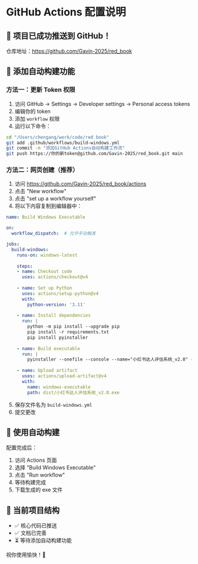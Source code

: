 # GitHub Actions 配置说明

## 🎯 项目已成功推送到 GitHub！

仓库地址：https://github.com/Gavin-2025/red_book

## 🔧 添加自动构建功能

### 方法一：更新 Token 权限
1. 访问 GitHub → Settings → Developer settings → Personal access tokens
2. 编辑你的 token
3. 添加 `workflow` 权限
4. 运行以下命令：

```bash
cd "/Users/chengang/work/code/red book"
git add .github/workflows/build-windows.yml
git commit -m "添加GitHub Actions自动构建工作流"
git push https://你的新token@github.com/Gavin-2025/red_book.git main
```

### 方法二：网页创建（推荐）
1. 访问 https://github.com/Gavin-2025/red_book/actions
2. 点击 "New workflow"
3. 点击 "set up a workflow yourself"
4. 将以下内容复制到编辑器中：

```yaml
name: Build Windows Executable

on:
  workflow_dispatch:  # 允许手动触发

jobs:
  build-windows:
    runs-on: windows-latest
    
    steps:
    - name: Checkout code
      uses: actions/checkout@v4
    
    - name: Set up Python
      uses: actions/setup-python@v4
      with:
        python-version: '3.11'
    
    - name: Install dependencies
      run: |
        python -m pip install --upgrade pip
        pip install -r requirements.txt
        pip install pyinstaller
    
    - name: Build executable
      run: |
        pyinstaller --onefile --console --name="小红书达人评估系统_v2.0" --add-data="示例数据模板.csv;." --hidden-import=streamlit --hidden-import=streamlit.web.cli advanced_evaluator.py
    
    - name: Upload artifact
      uses: actions/upload-artifact@v4
      with:
        name: windows-executable
        path: dist/小红书达人评估系统_v2.0.exe
```

5. 保存文件名为 `build-windows.yml`
6. 提交更改

## 🚀 使用自动构建

配置完成后：
1. 访问 Actions 页面
2. 选择 "Build Windows Executable"
3. 点击 "Run workflow"
4. 等待构建完成
5. 下载生成的 exe 文件

## 📁 当前项目结构

- ✅ 核心代码已推送
- ✅ 文档已完善
- ⏳ 等待添加自动构建功能

祝你使用愉快！🎉

